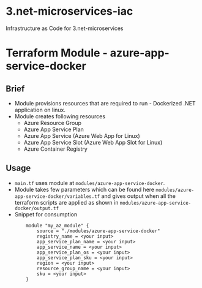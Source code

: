 # 3.net-microservices-iac
Infrastructure as Code for 3.net-microservices

# Terraform Module - azure-app-service-docker
## Brief 
- Module provisions resources that are required to run - Dockerized .NET application on linux.
- Module creates following resources
    - Azure Resource Group
    - Azure App Service Plan
    - Azure App Service (Azure Web App for Linux)
    - Azure App Service Slot (Azure Web App Slot for Linux)
    - Azure Container Registry

## Usage
- `main.tf` uses module at `modules/azure-app-service-docker`. 
- Module takes few parameters which can be found here `modules/azure-app-service-docker/variables.tf` and gives output when all the terraform scripts are applied as shown in `modules/azure-app-service-docker/output.tf`
-  Snippet for consumption
    ```
        module "my_az_module" {
            source = "./modules/azure-app-service-docker"
            registry_name = <your input>
            app_service_plan_name = <your input>
            app_service_name = <your input>
            app_service_plan_os = <your input>
            app_service_plan_sku = <your input>
            region = <your input>
            resource_group_name = <your input>
            sku = <your input>  
        }

    ```